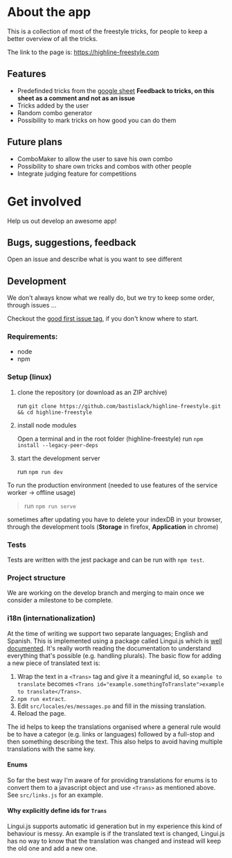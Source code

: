 # About the app

This is a collection of most of the freestyle tricks, for people to keep a better overview of all the tricks.

The link to the page is: https://highline-freestyle.com

## Features

- Predefinded tricks from the [google sheet](https://docs.google.com/spreadsheets/d/1amLK2b6BQkJ10I3LcbUe-D-wgQpHkcgoIrL10TPkHPo) **Feedback to tricks, on this sheet as a comment and not as an issue**
- Tricks added by the user
- Random combo generator
- Possibility to mark tricks on how good you can do them

## Future plans

- ComboMaker to allow the user to save his own combo
- Possibility to share own tricks and combos with other people
- Integrate judging feature for competitions

# Get involved

Help us out develop an awesome app!

## Bugs, suggestions, feedback

Open an issue and describe what is you want to see different

## Development

We don't always know what we really do, but we try to keep some order, through issues ...

Checkout the [good first issue tag](https://github.com/bastislack/highline-freestyle/labels/good%20first%20issue), if you don't know where to start.

### Requirements:

- node
- npm

### Setup (linux)

1. clone the repository (or download as an ZIP archive)

   run `git clone https://github.com/bastislack/highline-freestyle.git && cd highline-freestyle`

2. install node modules

   Open a terminal and in the root folder (highline-freestyle) run `npm install --legacy-peer-deps`

3. start the development server

   run `npm run dev`

To run the production environment (needed to use features of the service worker -> offline usage)

> run `npm run serve`

sometimes after updating you have to delete your indexDB in your browser, through the development tools (__Storage__ in firefox, __Application__ in chrome)

### Tests

Tests are written with the jest package and can be run with `npm test`.

### Project structure

We are working on the develop branch and merging to main once we consider a milestone to be complete.

### i18n (internationalization)

At the time of writing we support two separate languages; English and Spanish. This is implemented using a package called Lingui.js which is [well documented](https://lingui.js.org/tutorials/react.html). It's really worth reading the documentation to understand everything that's possible (e.g. handling plurals). The basic flow for adding a new piece of translated text is:

1. Wrap the text in a `<Trans>` tag and give it a meaningful id, so `example to translate` becomes `<Trans id="example.somethingToTranslate">example to translate</Trans>`.
2. `npm run extract`.
3. Edit `src/locales/es/messages.po` and fill in the missing translation.
4. Reload the page.

The id helps to keep the translations organised where a general rule would be to have a categor (e.g. links or languages) followed by a full-stop and then something describing the text. This also helps to avoid having multiple translations with the same key.

#### Enums

So far the best way I'm aware of for providing translations for enums is to convert them to a javascript object and use `<Trans>` as mentioned above. See `src/links.js` for an example.

#### Why explicitly define ids for `Trans`

Lingui.js supports automatic id generation but in my experience this kind of behaviour is messy. An example is if the translated text is changed, Lingui.js has no way to know that the translation was changed and instead will keep the old one and add a new one.

